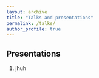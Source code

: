 ```yaml
---
layout: archive
title: "Talks and presentations"
permalink: /talks/
author_profile: true
---
```


## Presentations
1. jhuh
